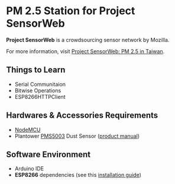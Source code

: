 # PM 2.5 Station for Project SensorWeb

**Project SensorWeb** is a crowdsourcing sensor network by Mozilla. 

For more information, visit [Project SensorWeb: PM 2.5 in Taiwan][pm25].

## Things to Learn

- Serial Communitaion
- Bitwise Operations
- ESP8266HTTPClient

## Hardwares & Accessories Requirements

- [NodeMCU][nodemcu]
- Plantower [PMS5003][5003] Dust Sensor ([product manual][manual])

## Software Environment

- Arduino IDE
- **ESP8266** dependencies (see this [installation guide][guide])

[pm25]: https://sensorweb.io/pm25/
[nodemcu]: http://www.nodemcu.com
[5003]: http://www.plantower.com/en/content/?108.html
[manual]: /pm25_sensorweb/PlanTower-PMS5XXX-sensor-manual-v1.2_zh-CN.pdf
[guide]: http://esp8266.github.io/Arduino/versions/2.1.0/doc/installing.html
